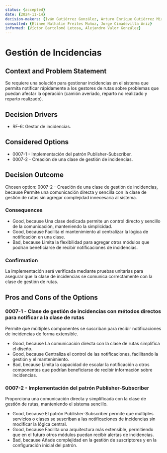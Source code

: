 ```yaml
---
status: {accepted}
date: {2024-11-14}
decision-makers: {Iván Gutiérrez González, Arturo Enrique Gutiérrez Mirandona}
consulted: {Elinee Nathalie Freites Muñoz, Jorge Cimadevilla Aniz}
informed: {Víctor Bartolomé Letosa, Alejandro Valor González}
---
```


# Gestión de Incidencias

## Context and Problem Statement

Se requiere una solución para gestionar incidencias en el sistema que permita notificar rápidamente a los gestores de rutas sobre problemas que puedan afectar la operación (camión averiado, reparto no realizado y reparto realizado).

## Decision Drivers

* RF-6: Gestor de incidencias.

## Considered Options

* 0007-1 - Implementación del patrón Publisher-Subscriber.
* 0007-2 - Creación de una clase de gestión de incidencias.

## Decision Outcome

Chosen option: 0007-2 - Creación de una clase de gestión de incidencias, because Permite una comunicación directa y sencilla con la clase de gestión de rutas sin agregar complejidad innecesaria al sistema.

### Consequences

* Good, because Una clase dedicada permite un control directo y sencillo de la comunicación, manteniendo la simplicidad.
* Good, because Facilita el mantenimiento al centralizar la lógica de notificación en una clase.
* Bad, because Limita la flexibilidad para agregar otros módulos que podrían beneficiarse de recibir notificaciones de incidencias.

### Confirmation

La implementación será verificada mediante pruebas unitarias para asegurar que la clase de incidencias se comunica correctamente con la clase de gestión de rutas.

## Pros and Cons of the Options

### 0007-1 - Clase de gestión de incidencias con métodos directos para notificar a la clase de rutas
Permite que múltiples componentes se suscriban para recibir notificaciones de incidencias de forma extensible.

* Good, because La comunicación directa con la clase de rutas simplifica el diseño.
* Good, because Centraliza el control de las notificaciones, facilitando la gestión y el mantenimiento.
* Bad, because Limita la capacidad de escalar la notificación a otros componentes que podrían beneficiarse de recibir información sobre incidencias.

### 0007-2 - Implementación del patrón Publisher-Subscriber
Proporciona una comunicación directa y simplificada con la clase de gestión de rutas, manteniendo el sistema sencillo.

* Good, because El patrón Publisher-Subscriber permite que múltiples servicios o clases se suscriban a las notificaciones de incidencias sin modificar la lógica central.
* Good, because Facilita una arquitectura más extensible, permitiendo que en el futuro otros módulos puedan recibir alertas de incidencias.
* Bad, because Añade complejidad en la gestión de suscriptores y en la configuración inicial del patrón.

